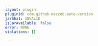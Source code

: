 ```yaml
---
layout: plugin
pluginId: com.github.mazzeb.auto-version
jarSha1: INVALID
isJarAvailable: false
error: NONE
violations: []

---
```

